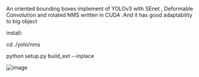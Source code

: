 An oriented bounding boxes implement of YOLOv3 with SEnet , Deformable Convolution and rotated NMS written in CUDA .And it has good adaptability to big object 

install:

cd ./yolo/nms

python setup.py build_ext --inplace

![image](https://github.com/woshiwwwppp/ryolov3research-pytorch-master/blob/master/picture.jpg)
